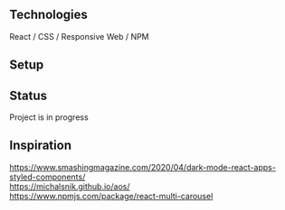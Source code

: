 ## Technologies
React / CSS / Responsive Web / NPM
## Setup
## Status
Project is in progress
## Inspiration
https://www.smashingmagazine.com/2020/04/dark-mode-react-apps-styled-components/<br />
https://michalsnik.github.io/aos/<br />
https://www.npmjs.com/package/react-multi-carousel
